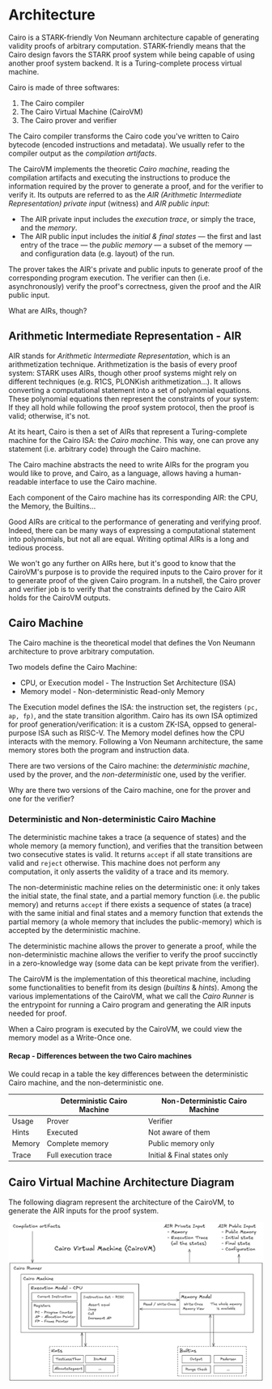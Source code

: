 # Architecture

Cairo is a STARK-friendly Von Neumann architecture capable of generating validity proofs
of arbitrary computation. STARK-friendly means that the Cairo design favors the STARK
proof system while being capable of using another proof system backend.
It is a Turing-complete process virtual machine.

Cairo is made of three softwares:

1. The Cairo compiler
2. The Cairo Virtual Machine (CairoVM)
3. The Cairo prover and verifier

The Cairo compiler transforms the Cairo code you've written to Cairo bytecode (encoded instructions and metadata).
We usually refer to the compiler output as the _compilation artifacts_.

The CairoVM implements the theoretic _Cairo machine_,
reading the compilation artifacts and executing the instructions
to produce the information required by the prover to generate a proof,
and for the verifier to verify it.
Its outputs are referred to as the _AIR (Arithmetic Intermediate Representation) private input_ (witness) and _AIR public input_:

- The AIR private input includes the _execution trace_, or simply the trace, and the _memory_.
- The AIR public input includes the _initial & final states_ — the first and last entry of the trace —
  the _public memory_ — a subset of the memory — and configuration data
  (e.g. layout) of the run.

The prover takes the AIR's private and public inputs to generate proof
of the corresponding program execution.
The verifier can then (i.e. asynchronously) verify the
proof's correctness, given the proof and the AIR public input.

What are AIRs, though?

## Arithmetic Intermediate Representation - AIR

AIR stands for _Arithmetic Intermediate Representation_, which is an arithmetization
technique. Arithmetization is the basis of every proof system: STARK uses AIRs,
though other proof systems might rely on different techniques (e.g. R1CS, PLONKish arithmetization...).
It allows converting a computational statement into a set of polynomial equations.
These polynomial equations then represent the constraints of your system:
If they all hold while following the proof system protocol, then the proof is valid;
otherwise, it's not.

At its heart, Cairo is then a set of AIRs that represent a Turing-complete machine for the Cairo ISA: the _Cairo machine_.
This way, one can prove any statement (i.e. arbitrary code) through the Cairo machine.

The Cairo machine abstracts the need to write AIRs for the program you would like to prove,
and Cairo, as a language, allows having a human-readable interface to use the Cairo machine.

Each component of the Cairo machine has its corresponding AIR: the CPU, the Memory, the Builtins...

Good AIRs are critical to the performance of generating and verifying proof.
Indeed, there can be many ways of expressing a computational statement into polynomials,
but not all are equal. Writing optimal AIRs is a long and tedious process.

We won't go any further on AIRs here, but it's good to know that the CairoVM's purpose
is to provide the required inputs to the Cairo prover for it to generate proof of the given Cairo program.
In a nutshell, the Cairo prover and verifier job is to verify that the constraints
defined by the Cairo AIR holds for the CairoVM outputs.

## Cairo Machine

The Cairo machine is the theoretical model that defines the Von Neumann architecture to
prove arbitrary computation.

Two models define the Cairo Machine:

- CPU, or Execution model - The Instruction Set Architecture (ISA)
- Memory model - Non-deterministic Read-only Memory

The Execution model defines the ISA: the instruction set, the registers `(pc, ap, fp)`, and
the state transition algorithm. Cairo has its own ISA optimized for proof generation/verification: it is a custom ZK-ISA, oppsed to general-purpose ISA such as RISC-V.
The Memory model defines how the CPU interacts with the memory.
Following a Von Neumann architecture, the same memory stores both the program and instruction data.

There are two versions of the Cairo machine: the _deterministic machine_, used
by the prover, and the _non-deterministic_ one, used by the verifier.

Why are there two versions of the Cairo machine, one for the prover and one for the verifier?

### Deterministic and Non-deterministic Cairo Machine

The deterministic machine takes a trace (a sequence of states) and the whole memory
(a memory function), and verifies that the transition between two consecutive states is valid.
It returns `accept` if all state transitions are valid and `reject` otherwise.
This machine does not perform any computation, it only asserts the validity of a trace
and its memory.

The non-deterministic machine relies on the deterministic one: it only takes the initial
state, the final state, and a partial memory function (i.e. the public memory)
and returns `accept` if there exists a sequence of states (a trace)
with the same initial and final states and a memory function that extends the partial memory
(a whole memory that includes the public-memory) which is accepted by the deterministic machine.

The deterministic machine allows the prover to generate a proof, while the non-deterministic
machine allows the verifier to verify the proof succinctly in a zero-knowledge way
(some data can be kept private from the verifier).

The CairoVM is the implementation of this theoretical machine,
including some functionalities to benefit from its design (_builtins_ & _hints_).
Among the various implementations of the CairoVM, what we call the _Cairo Runner_ is the
entrypoint for running a Cairo program and generating the AIR inputs needed for proof.

When a Cairo program is executed by the CairoVM, we could view the memory model as a Write-Once one.

#### Recap - Differences between the two Cairo machines

We could recap in a table the key differences between the deterministic Cairo machine,
and the non-deterministic one.

|        | Deterministic Cairo Machine | Non-Deterministic Cairo Machine |
| ------ | --------------------------- | ------------------------------- |
| Usage  | Prover                      | Verifier                        |
| Hints  | Executed                    | Not aware of them               |
| Memory | Complete memory             | Public memory only              |
| Trace  | Full execution trace        | Initial & Final states only     |

## Cairo Virtual Machine Architecture Diagram

The following diagram represent the architecture of the CairoVM,
to generate the AIR inputs for the proof system.

<div align="center">
  <img src="cairo-vm-architecture.png" alt="CairoVM architecture" width="800px"/>
</div>
